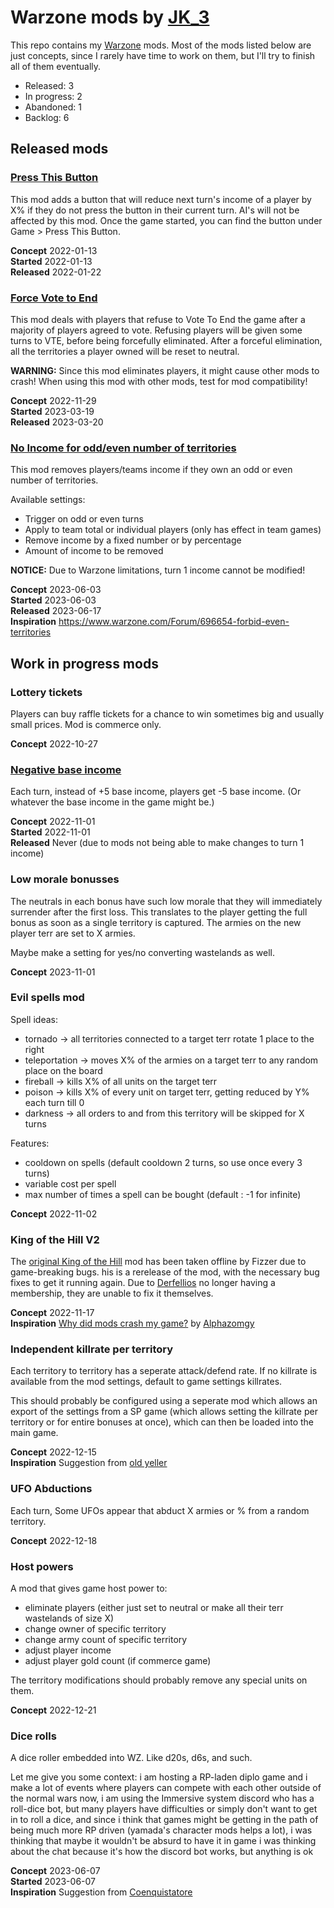 # Warzone mods by [JK_3](https://www.warzone.com/Profile?p=31105111944)

This repo contains my [Warzone](https://www.warzone.com) mods. Most of the mods listed below are just concepts, since I rarely have time to work on them, but I'll try to finish all of them eventually.

* Released: 3
* In progress: 2
* Abandoned: 1
* Backlog: 6

## Released mods

### [Press This Button](https://github.com/WarzoneJK3/WarzoneMods/tree/main/PressThisButton)

This mod adds a button that will reduce next turn's income of a player by X% if they do not press the button in their current turn. AI's will not be affected by this mod. Once the game started, you can find the button under Game > Press This Button.

**Concept** 2022-01-13<br>
**Started** 2022-01-13<br>
**Released** 2022-01-22

### [Force Vote to End](https://github.com/WarzoneJK3/WarzoneMods/tree/main/VoteToEnd)

This mod deals with players that refuse to Vote To End the game after a majority of players agreed to vote.
Refusing players will be given some turns to VTE, before being forcefully eliminated.
After a forceful elimination, all the territories a player owned will be reset to neutral.

**WARNING:** Since this mod eliminates players, it might cause other mods to crash! When using this mod with other mods, test for mod compatibility!

**Concept** 2022-11-29<br>
**Started** 2023-03-19<br>
**Released** 2023-03-20

### [No Income for odd/even number of territories](https://github.com/WarzoneJK3/WarzoneMods/tree/main/IncomeOnOddOrEvenTerritories)

This mod removes players/teams income if they own an odd or even number of territories.

Available settings:

* Trigger on odd or even turns
* Apply to team total or individual players (only has effect in team games)
* Remove income by a fixed number or by percentage
* Amount of income to be removed

**NOTICE:** Due to Warzone limitations, turn 1 income cannot be modified!

**Concept** 2023-06-03<br>
**Started** 2023-06-03<br>
**Released** 2023-06-17<br>
**Inspiration** https://www.warzone.com/Forum/696654-forbid-even-territories

## Work in progress mods

### Lottery tickets

Players can buy raffle tickets for a chance to win sometimes big and usually small prices.
Mod is commerce only.

**Concept** 2022-10-27

### [Negative base income](https://github.com/WarzoneJK3/WarzoneMods/tree/main/NegativeBaseIncome)

Each turn, instead of +5 base income, players get -5 base income. (Or whatever the base income in the game might be.)

**Concept** 2022-11-01<br>
**Started** 2022-11-01<br>
**Released** Never (due to mods not being able to make changes to turn 1 income)

### Low morale bonusses

The neutrals in each bonus have such low morale that they will immediately surrender after the first loss. This translates to the player getting the full bonus as soon as a single territory is captured. The armies on the new  player terr are set to X armies.

Maybe make a setting for yes/no converting wastelands as well.

**Concept** 2023-11-01

### Evil spells mod

Spell ideas:

* tornado -> all territories connected to a target terr rotate 1 place to the right
* teleportation -> moves X% of the armies on a target terr to any random place on the board
* fireball -> kills X% of all units on the target terr
* poison -> kills X% of every unit on target terr, getting reduced by Y% each turn till 0
* darkness -> all orders to and from this territory will be skipped for X turns

Features:

* cooldown on spells (default cooldown 2 turns, so use once every 3 turns)
* variable cost per spell
* max number of times a spell can be bought (default : -1 for infinite)

**Concept** 2022-11-02

### King of the Hill V2

The [original King of the Hill](https://github.com/Derfellios/King-Of-The-Hills) mod has been taken offline by Fizzer due to game-breaking bugs.
his is a rerelease of the mod, with the necessary bug fixes to get it running again.
Due to [Derfellios](https://www.warzone.com/Profile?p=6146168723) no longer having a membership, they are unable to fix it themselves. 

**Concept** 2022-11-17<br>
**Inspiration** [Why did mods crash my game?](https://www.warzone.com/Forum/658643-mods-crash-game-details-inside) by [Alphazomgy](https://www.warzone.com/Profile?p=50141161968)

### Independent killrate per territory

Each territory to territory has a seperate attack/defend rate. If no killrate is available from the mod settings, default to game settings killrates.

This should probably be configured using a seperate mod which allows an export of the settings from a SP game (which allows setting the killrate per territory or for entire bonuses at once), which can then be loaded into the main game.

**Concept** 2022-12-15<br>
**Inspiration** Suggestion from [old yeller](https://www.warzone.com/Profile?p=80121463364)

### UFO Abductions

Each turn, Some UFOs appear that abduct X armies or % from a random territory.

**Concept** 2022-12-18

### Host powers

A mod that gives game host power to:

* eliminate players (either just set to neutral or make all their terr wastelands of size X)
* change owner of specific territory
* change army count of specific territory
* adjust player income
* adjust player gold count (if commerce game)

The territory modifications should probably remove any special units on them.

**Concept** 2022-12-21

### Dice rolls

A dice roller embedded into WZ. Like d20s, d6s, and such.

Let me give you some context: i am hosting a RP-laden diplo game
and i make a lot of events where players can compete with each other outside of the normal wars
now, i am using the Immersive system discord who has a roll-dice bot, but many players have difficulties or simply don't want to get in to roll a dice, and since i think that games might be getting in the path of being much more RP driven (yamada's character mods helps a lot), i was thinking that maybe it wouldn't be absurd to have it in game i was thinking about the chat because it's how the discord bot works, but anything is ok

**Concept** 2023-06-07<br>
**Started** 2023-06-07<br>
**Inspiration** Suggestion from [Coenquistatore](https://www.warzone.com/Profile?p=50135888788)